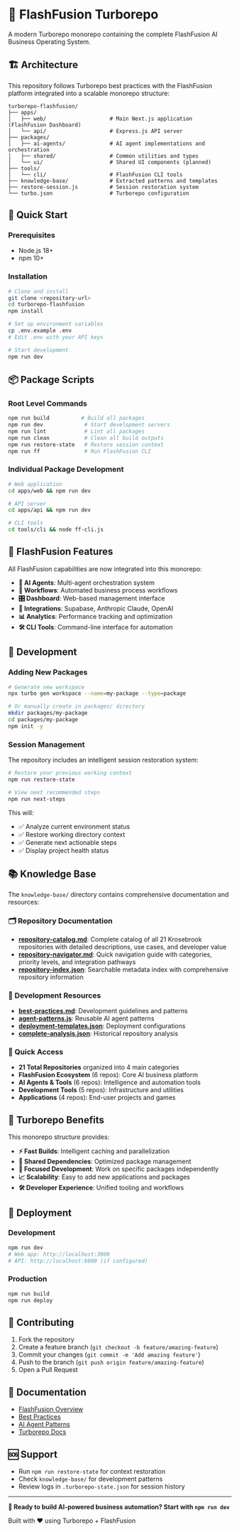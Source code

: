 # 🚀 FlashFusion Turborepo

A modern Turborepo monorepo containing the complete FlashFusion AI Business Operating System.

## 🏗️ Architecture

This repository follows Turborepo best practices with the FlashFusion platform integrated into a scalable monorepo structure:

```
turborepo-flashfusion/
├── apps/
│   ├── web/                    # Main Next.js application (FlashFusion Dashboard)
│   └── api/                    # Express.js API server
├── packages/
│   ├── ai-agents/              # AI agent implementations and orchestration
│   ├── shared/                 # Common utilities and types
│   └── ui/                     # Shared UI components (planned)
├── tools/
│   └── cli/                    # FlashFusion CLI tools
├── knowledge-base/             # Extracted patterns and templates
├── restore-session.js          # Session restoration system
└── turbo.json                  # Turborepo configuration
```

## 🚀 Quick Start

### Prerequisites
- Node.js 18+
- npm 10+

### Installation
```bash
# Clone and install
git clone <repository-url>
cd turborepo-flashfusion
npm install

# Set up environment variables
cp .env.example .env
# Edit .env with your API keys

# Start development
npm run dev
```

## 📦 Package Scripts

### Root Level Commands
```bash
npm run build          # Build all packages
npm run dev             # Start development servers
npm run lint            # Lint all packages
npm run clean           # Clean all build outputs
npm run restore-state   # Restore session context
npm run ff              # Run FlashFusion CLI
```

### Individual Package Development
```bash
# Web application
cd apps/web && npm run dev

# API server
cd apps/api && npm run dev

# CLI tools
cd tools/cli && node ff-cli.js
```

## 🧠 FlashFusion Features

All FlashFusion capabilities are now integrated into this monorepo:

- **🤖 AI Agents**: Multi-agent orchestration system
- **🔄 Workflows**: Automated business process workflows  
- **🎛️ Dashboard**: Web-based management interface
- **🔌 Integrations**: Supabase, Anthropic Claude, OpenAI
- **📊 Analytics**: Performance tracking and optimization
- **🛠️ CLI Tools**: Command-line interface for automation

## 🔧 Development

### Adding New Packages
```bash
# Generate new workspace
npx turbo gen workspace --name=my-package --type=package

# Or manually create in packages/ directory
mkdir packages/my-package
cd packages/my-package
npm init -y
```

### Session Management

The repository includes an intelligent session restoration system:

```bash
# Restore your previous working context
npm run restore-state

# View next recommended steps
npm run next-steps
```

This will:
- ✅ Analyze current environment status
- ✅ Restore working directory context
- ✅ Generate next actionable steps
- ✅ Display project health status

## 📚 Knowledge Base

The `knowledge-base/` directory contains comprehensive documentation and resources:

### 🗂️ Repository Documentation
- **[repository-catalog.md](./knowledge-base/repository-catalog.md)**: Complete catalog of all 21 Krosebrook repositories with detailed descriptions, use cases, and developer value
- **[repository-navigator.md](./knowledge-base/repository-navigator.md)**: Quick navigation guide with categories, priority levels, and integration pathways
- **[repository-index.json](./knowledge-base/repository-index.json)**: Searchable metadata index with comprehensive repository information

### 🔧 Development Resources
- **[best-practices.md](./knowledge-base/best-practices.md)**: Development guidelines and patterns
- **[agent-patterns.js](./knowledge-base/agent-patterns.js)**: Reusable AI agent patterns
- **[deployment-templates.json](./knowledge-base/deployment-templates.json)**: Deployment configurations
- **[complete-analysis.json](./knowledge-base/complete-analysis.json)**: Historical repository analysis

### 🚀 Quick Access
- **21 Total Repositories** organized into 4 main categories
- **FlashFusion Ecosystem** (6 repos): Core AI business platform
- **AI Agents & Tools** (6 repos): Intelligence and automation tools  
- **Development Tools** (5 repos): Infrastructure and utilities
- **Applications** (4 repos): End-user projects and games

## 🔄 Turborepo Benefits

This monorepo structure provides:

- **⚡ Fast Builds**: Intelligent caching and parallelization
- **🔗 Shared Dependencies**: Optimized package management
- **🎯 Focused Development**: Work on specific packages independently
- **📈 Scalability**: Easy to add new applications and packages
- **🛠️ Developer Experience**: Unified tooling and workflows

## 🚀 Deployment

### Development
```bash
npm run dev
# Web app: http://localhost:3000
# API: http://localhost:8000 (if configured)
```

### Production
```bash
npm run build
npm run deploy
```

## 🤝 Contributing

1. Fork the repository
2. Create a feature branch (`git checkout -b feature/amazing-feature`)
3. Commit your changes (`git commit -m 'Add amazing feature'`)
4. Push to the branch (`git push origin feature/amazing-feature`)
5. Open a Pull Request

## 📖 Documentation

- [FlashFusion Overview](./README-flashfusion.md)
- [Best Practices](./knowledge-base/best-practices.md)
- [AI Agent Patterns](./knowledge-base/agent-patterns.js)
- [Turborepo Docs](https://turborepo.com/docs)

## 🆘 Support

- Run `npm run restore-state` for context restoration
- Check `knowledge-base/` for development patterns
- Review logs in `.turborepo-state.json` for session history

---

**🎯 Ready to build AI-powered business automation? Start with `npm run dev`**

Built with ❤️ using Turborepo + FlashFusion